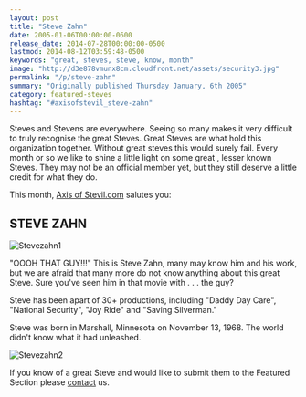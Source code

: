 ```yaml
---
layout: post
title: "Steve Zahn"
date: 2005-01-06T00:00:00-0600
release_date: 2014-07-28T00:00:00-0500
lastmod: 2014-08-12T03:59:48-0500
keywords: "great, steves, steve, know, month"
image: "http://d3e878vmunx8cm.cloudfront.net/assets/security3.jpg"
permalink: "/p/steve-zahn"
summary: "Originally published Thursday January, 6th 2005"
category: featured-steves
hashtag: "#axisofstevil_steve-zahn"
---
```


[id_1]: http://d3e878vmunx8cm.cloudfront.net/assets/security3.jpg "Stevezahn1"[id_2]: http://d3e878vmunx8cm.cloudfront.net/assets/silv3.jpg "Stevezahn2"
Steves and Stevens are everywhere. Seeing so many makes it very difficult to truly recognise the great Steves. Great Steves are what hold this organization together. Without great steves this would surely fail. Every month or so we like to shine a little light on some great , lesser known Steves. They may not be an official member yet, but they still deserve a little credit for what they do.

This month, [Axis of Stevil.com](/ "Axis of Stevil.com") salutes you:

## STEVE ZAHN ##

![Stevezahn1][id_1]

"OOOH THAT GUY!!!" This is Steve Zahn, many may know him and his work, but we are afraid that many more do not know anything about this great Steve. Sure you've seen him in that movie with . . . the guy?

Steve has been apart of 30+ productions, including "Daddy Day Care", "National Security", "Joy Ride" and "Saving Silverman."

Steve was born in Marshall, Minnesota on November 13, 1968. The world didn't know what it had unleashed.

![Stevezahn2][id_2]

If you know of a great Steve and would like to submit them to the Featured Section please [contact](/contact) us.

